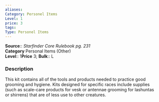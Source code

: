 ```yaml
---
aliases: 
Category: Personel Items
Level: 1
price: 3
tags: 
Type: Personel Items
---
```

**Source**:: _Starfinder Core Rulebook pg. 231_  
**Category** Personal Items (Other)  
**Level**:: 1**Price** 3; **Bulk**:: L

### Description

This kit contains all of the tools and products needed to practice good grooming and hygiene. Kits designed for specific races include supplies (such as scale-care products for vesk or antennae grooming for lashuntas or shirrens) that are of less use to other creatures.
